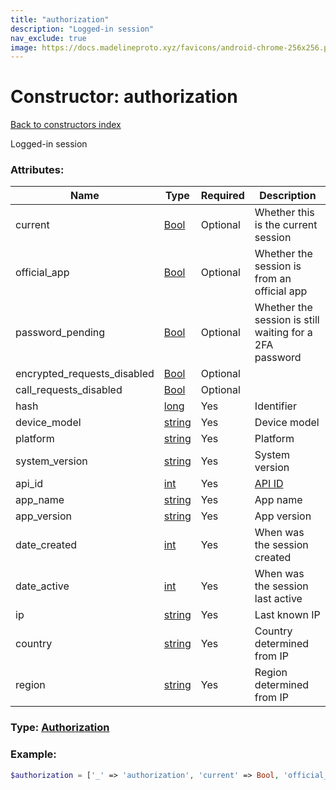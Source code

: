 ```yaml
---
title: "authorization"
description: "Logged-in session"
nav_exclude: true
image: https://docs.madelineproto.xyz/favicons/android-chrome-256x256.png
---
```

# Constructor: authorization  
[Back to constructors index](index.md)



Logged-in session

### Attributes:

| Name     |    Type       | Required | Description |
|----------|---------------|----------|-------------|
|current|[Bool](../types/Bool.md) | Optional|Whether this is the current session|
|official\_app|[Bool](../types/Bool.md) | Optional|Whether the session is from an official app|
|password\_pending|[Bool](../types/Bool.md) | Optional|Whether the session is still waiting for a 2FA password|
|encrypted\_requests\_disabled|[Bool](../types/Bool.md) | Optional|
|call\_requests\_disabled|[Bool](../types/Bool.md) | Optional|
|hash|[long](../types/long.md) | Yes|Identifier|
|device\_model|[string](../types/string.md) | Yes|Device model|
|platform|[string](../types/string.md) | Yes|Platform|
|system\_version|[string](../types/string.md) | Yes|System version|
|api\_id|[int](../types/int.md) | Yes|[API ID](https://core.telegram.org/api/obtaining_api_id)|
|app\_name|[string](../types/string.md) | Yes|App name|
|app\_version|[string](../types/string.md) | Yes|App version|
|date\_created|[int](../types/int.md) | Yes|When was the session created|
|date\_active|[int](../types/int.md) | Yes|When was the session last active|
|ip|[string](../types/string.md) | Yes|Last known IP|
|country|[string](../types/string.md) | Yes|Country determined from IP|
|region|[string](../types/string.md) | Yes|Region determined from IP|



### Type: [Authorization](../types/Authorization.md)


### Example:

```php
$authorization = ['_' => 'authorization', 'current' => Bool, 'official_app' => Bool, 'password_pending' => Bool, 'encrypted_requests_disabled' => Bool, 'call_requests_disabled' => Bool, 'hash' => long, 'device_model' => 'string', 'platform' => 'string', 'system_version' => 'string', 'api_id' => int, 'app_name' => 'string', 'app_version' => 'string', 'date_created' => int, 'date_active' => int, 'ip' => 'string', 'country' => 'string', 'region' => 'string'];
```  
